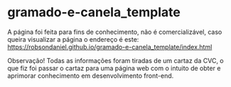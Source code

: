 # gramado-e-canela_template

A página foi feita para fins de conhecimento, não é comercializável, caso queira visualizar a página o endereço é este:
https://robsondaniel.github.io/gramado-e-canela_template/index.html

Observação! Todas as informações foram tiradas de um cartaz da CVC, o que fiz foi passar o cartaz para uma página web com o intuito de obter e aprimorar conhecimento em desenvolvimento front-end.
